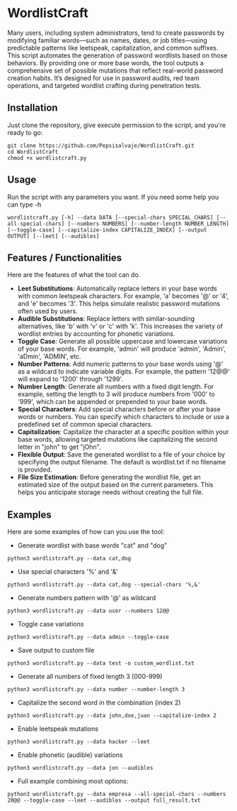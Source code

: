 # WordlistCraft

Many users, including system administrators, tend to create passwords by modifying familiar words—such as names, dates, or job titles—using predictable patterns like leetspeak, capitalization, and common suffixes. This script automates the generation of password wordlists based on those behaviors. By providing one or more base words, the tool outputs a comprehensive set of possible mutations that reflect real-world password creation habits. It’s designed for use in password audits, red team operations, and targeted wordlist crafting during penetration tests.

## Installation
Just clone the repository, give execute permission to the script, and you're ready to go:
``` shell
git clone https://github.com/Pepsisalvaje/WordlistCraft.git
cd WordlistCraft
chmod +x wordlistcraft.py
```
## Usage
Run the script with any parameters you want. If you need some help you can type -h
``` shell
wordlistcraft.py [-h] --data DATA [--special-chars SPECIAL_CHARS] [--all-special-chars] [--numbers NUMBERS] [--number-length NUMBER_LENGTH] [--toggle-case] [--capitalize-index CAPITALIZE_INDEX] [--output OUTPUT] [--leet] [--audibles]
```
## Features / Functionalities
Here are the features of what the tool can do.

- **Leet Substitutions**: Automatically replace letters in your base words with common leetspeak characters. For example, 'a' becomes '@' or '4', and 'e' becomes '3'. This helps simulate realistic password mutations often used by users.
- **Audible Substitutions**: Replace letters with similar-sounding alternatives, like 'b' with 'v' or 'c' with 'k'. This increases the variety of wordlist entries by accounting for phonetic variations.
- **Toggle Case**: Generate all possible uppercase and lowercase variations of your base words. For example, 'admin' will produce 'admin', 'Admin', 'aDmin', 'ADMIN', etc.
- **Number Patterns**: Add numeric patterns to your base words using '@' as a wildcard to indicate variable digits. For example, the pattern '12@@' will expand to '1200' through '1299'.
- **Number Length**: Generate all numbers with a fixed digit length. For example, setting the length to 3 will produce numbers from '000' to '999', which can be appended or prepended to your base words.
- **Special Characters**: Add special characters before or after your base words or numbers. You can specify which characters to include or use a predefined set of common special characters.
- **Capitalization**: Capitalize the character at a specific position within your base words, allowing targeted mutations like capitalizing the second letter in "john" to get "jOhn".
- **Flexible Output**: Save the generated wordlist to a file of your choice by specifying the output filename. The default is wordlist.txt if no filename is provided.
- **File Size Estimation**: Before generating the wordlist file, get an estimated size of the output based on the current parameters. This helps you anticipate storage needs without creating the full file.

## Examples
Here are some examples of how can you use the tool:
- Generate wordlist with base words "cat" and "dog"
```shell
python3 wordlistcraft.py --data cat,dog
```
- Use special characters '%' and '&'
```shell
python3 wordlistcraft.py --data cat,dog --special-chars '%,&'
```
- Generate numbers pattern with '@' as wildcard
```shell
python3 wordlistcraft.py --data user --numbers 12@@
```
- Toggle case variations
```shell
python3 wordlistcraft.py --data admin --toggle-case
```
- Save output to custom file
```shell
python3 wordlistcraft.py --data test -o custom_wordlist.txt
```
- Generate all numbers of fixed length 3 (000-999)
```shell
python3 wordlistcraft.py --data number --number-length 3
```
- Capitalize the second word in the combination (index 2)
```shell
python3 wordlistcraft.py --data john,doe,juan --capitalize-index 2
```
- Enable leetspeak mutations
```shell
python3 wordlistcraft.py --data hacker --leet
```
- Enable phonetic (audible) variations
```shell
python3 wordlistcraft.py --data jon --audibles
```
- Full example combining most options:
```shell
python3 wordlistcraft.py --data empresa --all-special-chars --numbers 20@@ --toggle-case --leet --audibles --output full_result.txt
```
